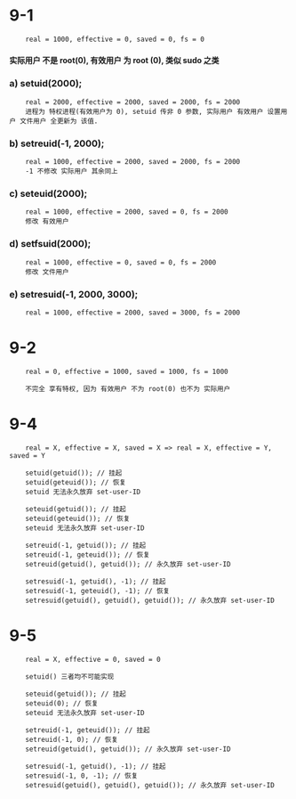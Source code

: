 # 9-1
```
    real = 1000, effective = 0, saved = 0, fs = 0
```
#### 实际用户 不是 root(0), 有效用户 为 root (0), 类似 sudo 之类
### a) setuid(2000);
```
    real = 2000, effective = 2000, saved = 2000, fs = 2000
    进程为 特权进程(有效用户为 0), setuid 传非 0 参数, 实际用户 有效用户 设置用户 文件用户 全更新为 该值.
```
### b) setreuid(-1, 2000);
```
    real = 1000, effective = 2000, saved = 2000, fs = 2000
    -1 不修改 实际用户 其余同上
```
### c) seteuid(2000);
```
    real = 1000, effective = 2000, saved = 0, fs = 2000
    修改 有效用户
```
### d) setfsuid(2000);
```
    real = 1000, effective = 0, saved = 0, fs = 2000
    修改 文件用户
```
### e) setresuid(-1, 2000, 3000);
```
    real = 1000, effective = 2000, saved = 3000, fs = 2000
```

# 9-2
```
    real = 0, effective = 1000, saved = 1000, fs = 1000

    不完全 享有特权, 因为 有效用户 不为 root(0) 也不为 实际用户
```

# 9-4
```
    real = X, effective = X, saved = X => real = X, effective = Y, saved = Y

    setuid(getuid()); // 挂起
    setuid(geteuid()); // 恢复
    setuid 无法永久放弃 set-user-ID

    seteuid(getuid()); // 挂起
    seteuid(geteuid()); // 恢复
    seteuid 无法永久放弃 set-user-ID

    setreuid(-1, getuid()); // 挂起
    setreuid(-1, geteuid()); // 恢复
    setreuid(getuid(), getuid()); // 永久放弃 set-user-ID

    setresuid(-1, getuid(), -1); // 挂起
    setresuid(-1, geteuid(), -1); // 恢复
    setresuid(getuid(), getuid(), getuid()); // 永久放弃 set-user-ID
```

# 9-5
```
    real = X, effective = 0, saved = 0

    setuid() 三者均不可能实现

    seteuid(getuid()); // 挂起
    seteuid(0); // 恢复
    seteuid 无法永久放弃 set-user-ID

    setreuid(-1, geteuid()); // 挂起
    setreuid(-1, 0); // 恢复
    setreuid(getuid(), getuid()); // 永久放弃 set-user-ID

    setresuid(-1, getuid(), -1); // 挂起
    setresuid(-1, 0, -1); // 恢复
    setresuid(getuid(), getuid(), getuid()); // 永久放弃 set-user-ID
```

